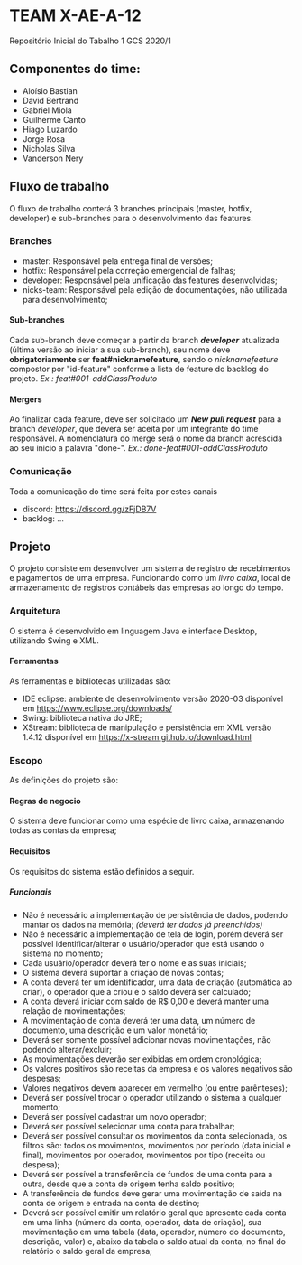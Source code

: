 # TEAM X-AE-A-12
Repositório Inicial do Tabalho 1 GCS 2020/1

## Componentes do time:
- Aloísio Bastian
- David Bertrand
- Gabriel Miola
- Guilherme Canto
- Hiago Luzardo
- Jorge Rosa
- Nicholas Silva
- Vanderson Nery

## Fluxo de trabalho
O fluxo de trabalho conterá 3 branches principais (master, hotfix, developer) e sub-branches para o desenvolvimento das features.

### Branches
- master: Responsável pela entrega final de versões;
- hotfix: Responsável pela correção emergencial de falhas;
- developer: Responsável pela unificação das features desenvolvidas;
- nicks-team: Responsável pela edição de documentações, não utilizada para desenvolvimento;

#### Sub-branches
Cada sub-branch deve começar a partir da branch ***developer*** atualizada (última versão ao iniciar a sua sub-branch), seu nome deve **obrigatoriamente** ser **feat#nicknamefeature**, sendo o *nicknamefeature* compostor por "id-feature" conforme a lista de feature do backlog do projeto.
*Ex.: feat#001-addClassProduto*

#### Mergers
Ao finalizar cada feature, deve ser solicitado um ***New pull request*** para a branch *developer*, que devera ser aceita por um integrante do time responsável.
A nomenclatura do merge será o nome da branch acrescida ao seu inicio a palavra "done-".
*Ex.: done-feat#001-addClassProduto*

### Comunicação
Toda a comunicação do time será feita por estes canais
- discord: https://discord.gg/zFjDB7V
- backlog: ...

## Projeto
O projeto consiste em desenvolver um sistema de registro de recebimentos e pagamentos de uma empresa. Funcionando como um *livro caixa*, local de armazenamento de registros contábeis das empresas ao longo do tempo.

### Arquitetura
O sistema é desenvolvido em linguagem Java e interface Desktop, utilizando Swing e XML.

#### Ferramentas
As ferramentas e bibliotecas utilizadas são:
- IDE eclipse: ambiente de desenvolvimento versão 2020-03 disponível em https://www.eclipse.org/downloads/
- Swing: biblioteca nativa do JRE;
- XStream: biblioteca de manipulação e persistência em XML versão 1.4.12 disponível em https://x-stream.github.io/download.html

### Escopo
As definições do projeto são:

#### Regras de negocio
O sistema deve funcionar como uma espécie de livro caixa, armazenando todas as contas da empresa;

#### Requisitos
Os requisitos do sistema estão definidos a seguir.

##### Funcionais
- Não é necessário a implementação de persistência de dados, podendo mantar os dados na memória; *(deverá ter dados já preenchidos)*
- Não é necessário a implementação de tela de login, porém deverá ser possível identificar/alterar o usuário/operador que está usando o sistema no momento;
- Cada usuário/operador deverá ter o nome e as suas iniciais;
- O sistema deverá suportar a criação de novas contas;
- A conta deverá ter um identificador, uma data de criação (automática ao criar), o operador que a criou e o saldo deverá ser calculado;
- A conta deverá iniciar com saldo de R$ 0,00 e deverá manter uma relação de movimentações;
- A movimentação de conta deverá ter uma data, um número de documento, uma descrição e um valor monetário;
- Deverá ser somente possível adicionar novas movimentações, não podendo alterar/excluir;
- As movimentações deverão ser exibidas em ordem cronológica;
- Os valores positivos são receitas da empresa e os valores negativos são despesas;
- Valores negativos devem aparecer em vermelho (ou entre parênteses);
- Deverá ser possível trocar o operador utilizando o sistema a qualquer momento;
- Deverá ser possível cadastrar um novo operador;
- Deverá ser possível selecionar uma conta para trabalhar;
- Deverá ser possível consultar os movimentos da conta selecionada, os filtros são: todos os movimentos, movimentos por período (data inicial e final), movimentos por operador, movimentos por tipo (receita ou despesa);
- Deverá ser possível a transferência de fundos de uma conta para a outra, desde que a conta de origem tenha saldo positivo;
- A transferência de fundos deve gerar uma movimentação de saída na conta de origem e entrada na conta de destino;
- Deverá ser possível emitir um relatório geral que apresente cada conta em uma linha (número da conta, operador, data de criação), sua movimentação em uma tabela (data, operador, número do documento, descrição, valor) e, abaixo da tabela o saldo atual da conta, no final do relatório o saldo geral da empresa;
